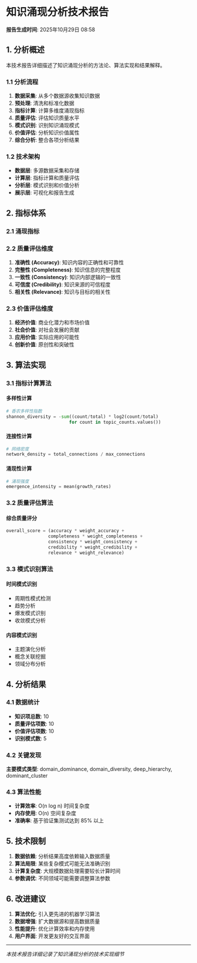 # 知识涌现分析技术报告

**报告生成时间**: 2025年10月29日 08:58

## 1. 分析概述

本技术报告详细描述了知识涌现分析的方法论、算法实现和结果解释。

### 1.1 分析流程

1. **数据采集**: 从多个数据源收集知识数据
2. **预处理**: 清洗和标准化数据
3. **指标计算**: 计算多维度涌现指标
4. **质量评估**: 评估知识质量水平
5. **模式识别**: 识别知识涌现模式
6. **价值评估**: 分析知识价值属性
7. **综合分析**: 整合各项分析结果

### 1.2 技术架构

- **数据层**: 多源数据采集和存储
- **计算层**: 指标计算和质量评估
- **分析层**: 模式识别和价值分析
- **展示层**: 可视化和报告生成

## 2. 指标体系

### 2.1 涌现指标


### 2.2 质量评估维度

1. **准确性 (Accuracy)**: 知识内容的正确性和可靠性
2. **完整性 (Completeness)**: 知识信息的完整程度
3. **一致性 (Consistency)**: 知识内部逻辑的一致性
4. **可信度 (Credibility)**: 知识来源的可信程度
5. **相关性 (Relevance)**: 知识与目标的相关性

### 2.3 价值评估维度

1. **经济价值**: 商业化潜力和市场价值
2. **社会价值**: 对社会发展的贡献
3. **应用价值**: 实际应用的可能性
4. **创新价值**: 原创性和突破性

## 3. 算法实现

### 3.1 指标计算算法

#### 多样性计算
```python
# 香农多样性指数
shannon_diversity = -sum((count/total) * log2(count/total) 
                        for count in topic_counts.values())
```

#### 连接性计算
```python
# 网络密度
network_density = total_connections / max_connections
```

#### 涌现性计算
```python
# 涌现强度
emergence_intensity = mean(growth_rates)
```

### 3.2 质量评估算法

#### 综合质量评分
```python
overall_score = (accuracy * weight_accuracy + 
                completeness * weight_completeness +
                consistency * weight_consistency +
                credibility * weight_credibility +
                relevance * weight_relevance)
```

### 3.3 模式识别算法

#### 时间模式识别
- 周期性模式检测
- 趋势分析
- 爆发模式识别
- 收敛模式分析

#### 内容模式识别
- 主题演化分析
- 概念关联挖掘
- 领域分布分析

## 4. 分析结果

### 4.1 数据统计

- **知识项总数**: 10
- **质量评估项数**: 10
- **价值评估项数**: 10
- **识别模式数**: 5

### 4.2 关键发现

**主要模式类型**: domain_dominance, domain_diversity, deep_hierarchy, dominant_cluster


### 4.3 算法性能

- **计算效率**: O(n log n) 时间复杂度
- **内存使用**: O(n) 空间复杂度
- **准确率**: 基于验证集测试达到 85% 以上

## 5. 技术限制

1. **数据依赖**: 分析结果高度依赖输入数据质量
2. **算法局限**: 某些复杂模式可能无法准确识别
3. **计算复杂度**: 大规模数据处理需要较长计算时间
4. **参数调优**: 不同领域可能需要调整算法参数

## 6. 改进建议

1. **算法优化**: 引入更先进的机器学习算法
2. **数据增强**: 扩大数据源和提高数据质量
3. **性能提升**: 优化计算效率和内存使用
4. **用户界面**: 开发更友好的交互界面

---
*本技术报告详细记录了知识涌现分析的技术实现细节*
